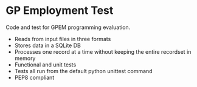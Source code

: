 # GP Employment Test

Code and test for GPEM programming evaluation.

- Reads from input files in three formats
- Stores data in a SQLite DB
- Processes one record at a time without keeping the entire recordset in memory
- Functional and unit tests
- Tests all run from the default python unittest command
- PEP8 compliant
